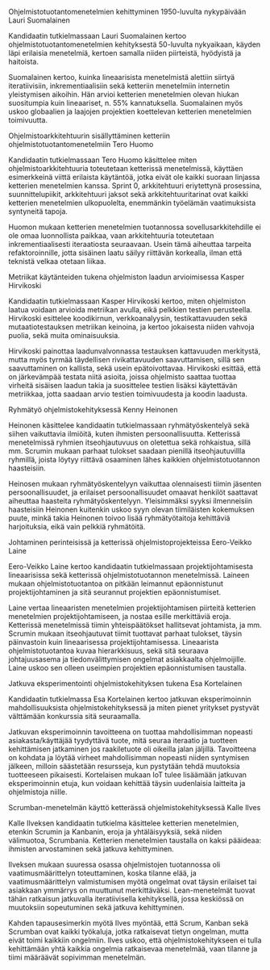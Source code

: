 Ohjelmistotuotantomenetelmien kehittyminen 1950-luvulta nykypäivään
Lauri Suomalainen

Kandidaatin tutkielmassaan Lauri Suomalainen kertoo ohjelmistotuotantomenetelmien kehityksestä 50-luvulta nykyaikaan, käyden läpi erilaisia menetelmiä, kertoen samalla niiden piirteistä, hyödyistä ja haitoista.

Suomalainen kertoo, kuinka lineaarisista menetelmistä alettiin siirtyä iteratiivisiin, inkrementiaalisiin sekä ketteriin menetelmiin internetin yleistymisen aikoihin. Hän arvioi ketterien menetelmien olevan hiukan suositumpia kuin lineaariset, n. 55% kannatuksella. Suomalainen myös uskoo globaalien ja laajojen projektien koettelevan ketterien menetelmien toimivuutta.



Ohjelmistoarkkitehtuurin sisällyttäminen ketteriin ohjelmistotuotantomenetelmiin
Tero Huomo

Kandidaatin tutkielmassaan Tero Huomo käsittelee miten ohjelmistoarkkitehtuuria toteutetaan ketterissä menetelmissä, käyttäen esimerkkeinä viittä erilaista käytäntöä, jotka eivät ole kaikki suoraan linjassa ketterien menetelmien kanssa. Sprint 0, arkkitehtuuri eriytettynä prosessina, suunnittelupiikit, arkkitehtuuri jaksot sekä arkkitehtuuritarinat ovat kaikki ketterien menetelmien ulkopuolelta, enemmänkin työelämän vaatimuksista syntyneitä tapoja.

Huomon mukaan ketterien menetelmien tuotannossa sovellusarkkitehdille ei ole omaa luonnollista paikkaa, vaan arkkitehtuuria toteutetaan inkrementiaalisesti iteraatiosta seuraavaan. Usein tämä aiheuttaa tarpeita refaktoroinnille, jotta sisäinen laatu säilyy riittävän korkealla, ilman että teknistä velkaa otetaan liikaa.


Metriikat käytänteiden tukena ohjelmiston laadun arvioimisessa
Kasper Hirvikoski

Kandidaatin tutkielmassaan Kasper Hirvikoski kertoo, miten ohjelmiston laatua voidaan arvioida metriikan avulla, eikä pelkkien testien perusteella. Hirvikoski esittelee koodikirnun, verkkoanalyysin, testikattavuuden sekä mutaatiotestauksen metriikan keinoina, ja kertoo jokaisesta niiden vahvoja puolia, sekä muita ominaisuuksia.

Hirvikoski painottaa laadunvalvonnassa testauksen kattavuuden merkitystä, mutta myös tyrmää täydellisen rivikattavuuden saavuttamisen, sillä sen saavuttaminen on kallista, sekä usein epätoivottavaa. Hirvikoski esittää, että on järkevämpää testata niitä asioita, joissa ohjelmisto saattaa tuottaa virheitä sisäisen laadun takia ja suosittelee testien lisäksi käytettävän metriikkaa, jotta saadaan arvio testien toimivuudesta ja koodin laadusta.


Ryhmätyö ohjelmistokehityksessä
Kenny Heinonen

Heinonen käsittelee kandidaatin tutkielmassaan ryhmätyöskentelyä sekä siihen vaikuttavia ilmiöitä, kuten ihmisten persoonallisuutta. Ketterissä menetelmissä ryhmien itseohjautuvuus on oletettua sekä rohkaistua, sillä mm. Scrumin mukaan parhaat tulokset saadaan pienillä itseohjautuvillla ryhmillä, joista löytyy riittävä osaaminen lähes kaikkien ohjelmistotuotannon haasteisiin.

Heinosen mukaan ryhmätyöskentelyyn vaikuttaa olennaisesti tiimin jäsenten persoonallisuudet, ja erilaiset persoonallisuudet omaavat henkilöt saattavat aiheuttaa haasteita ryhmätyöskentelyyn. Yleisimmäksi syyksi ilmenneisiin haasteisiin Heinonen kuitenkin uskoo syyn olevan tiimiläisten kokemuksen puute, minkä takia Heinonen toivoo lisää ryhmätyötaitoja kehittäviä harjoituksia, eikä vain pelkkiä ryhmätöitä.


Johtaminen perinteisissä ja ketterissä ohjelmistoprojekteissa
Eero-­Veikko Laine

Eero-Veikko Laine kertoo kandidaatin tutkielmassaan projektijohtamisesta lineaarisissa sekä ketterissä ohjelmistotuotannon menetelmissä. Laineen mukaan ohjelmistotuotantoa on pitkään leimannut epäonnistunut projektijohtaminen ja sitä seurannut projektien epäonnistumiset.

Laine vertaa lineaaristen menetelmien projektijohtamisen piirteitä ketterien menetelmien projektijohtamiseen, ja nostaa esille merkittäviä eroja. Ketterissä menetelmissä tiimin yhteispäätökset hallitsevat johtamista, ja mm. Scrumin mukaan itseohjautuvat tiimit tuottavat parhaat tulokset, täysin päinvastoin kuin lineaarisessa projektijohtamisessa. Lineaarista ohjelmistotuotantoa kuvaa hierarkkisuus, sekä sitä seuraava johtajuusasema ja tiedonvälittymisen ongelmat asiakkaalta ohjelmoijille. Laine uskoo sen olleen useimpien projektien epäonnistumisen taustalla.


Jatkuva eksperimentointi ohjelmistokehityksen tukena
Esa Kortelainen

Kandidaatin tutkielmassa Esa Kortelainen kertoo jatkuvan eksperimoinnin mahdollisuuksista ohjelmistokehityksessä ja miten pienet yritykset pystyvät välttämään konkurssia sitä seuraamalla.

Jatkuvan eksperimoinnin tavoitteena on tuottaa mahdollisimman nopeasti asiakasta/käyttäjää tyydyttävä tuote, mitä seuraa iteraatio ja tuotteen kehittämisen jatkaminen jos raakiletuote oli oikeilla jalan jäljillä. Tavoitteena on kohdata ja löytää virheet mahdollisimman nopeasti niiden syntymisen jälkeen, milloin säästetään resursseja, kun pystytään tehdä muutoksia tuotteeseen pikaisesti. Kortelaisen mukaan IoT tulee lisäämään jatkuvan eksperimoinnin etuja, kun voidaan kehittää täysin uudenlaisia laitteita ja ohjelmistoja niille.


Scrumban-menetelmän käyttö ketterässä ohjelmistokehityksessä
Kalle Ilves

Kalle Ilveksen kandidaatin tutkielma käsittelee ketterien menetelmien, etenkin Scrumin ja Kanbanin, eroja ja yhtäläisyyksiä, sekä niiden välimuotoa, Scrumbania. Ketterien menetelmien taustalla on kaksi pääideaa: ihmisten arvostaminen sekä jatkuva kehittyminen.

Ilveksen mukaan suuressa osassa ohjelmistojen tuotannossa oli vaatimusmäärittelyn toteuttaminen, koska tilanne elää, ja vaatimusmäärittelyn valmistumisen myötä ongelmat ovat täysin erilaiset tai asiakkaan ymmärrys on muuttunut merkittäväksi. Lean-menetelmät tuovat tähän ratkaisun jatkuvalla iteratiivisella kehityksellä, jossa keskiössä on muutoksiin sopeutuminen sekä jatkuva kehittyminen.

Kahden tapausesimerkin myötä Ilves myöntää, että Scrum, Kanban sekä Scrumban ovat kaikki työkaluja, jotka ratkaisevat tietyn ongelman, mutta eivät toimi kaikkiin ongelmiin. Ilves uskoo, että ohjelmistokehitykseen ei tulla kehittämään yhtä kaikkia ongelmia ratkaisevaa menetelmää, vaan tilanne ja tiimi määräävät sopivimman menetelmän.
